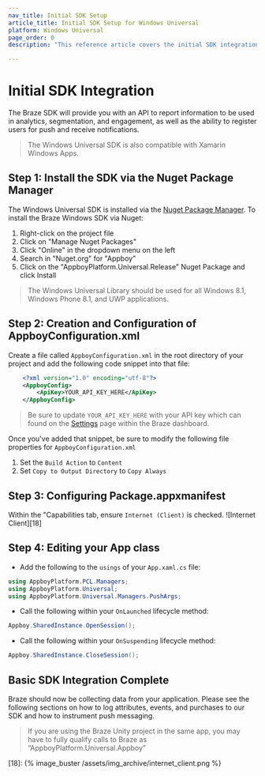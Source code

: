 ```yaml
---
nav_title: Initial SDK Setup
article_title: Initial SDK Setup for Windows Universal
platform: Windows Universal
page_order: 0
description: "This reference article covers the initial SDK integration steps to integrate the Braze SDK on your Windows Universal platform."

---
```


# Initial SDK Integration

The Braze SDK will provide you with an API to report information to be used in analytics, segmentation, and engagement, as well as the ability to register users for push and receive notifications.

>  The Windows Universal SDK is also compatible with Xamarin Windows Apps.

## Step 1: Install the SDK via the Nuget Package Manager

The Windows Universal SDK is installed via the [Nuget Package Manager][14]. To install the Braze Windows SDK via Nuget:

1. Right-click on the project file
2. Click on "Manage Nuget Packages"
3. Click "Online" in the dropdown menu on the left
4. Search in "Nuget.org" for "Appboy"
5. Click on the "AppboyPlatform.Universal.Release" Nuget Package and click Install

>  The Windows Universal Library should be used for all Windows 8.1, Windows Phone 8.1, and UWP applications.

## Step 2: Creation and Configuration of AppboyConfiguration.xml

Create a file called `AppboyConfiguration.xml` in the root directory of your project and add the following code snippet into that file:

```xml
    <?xml version="1.0" encoding="utf-8"?>
    <AppboyConfig>
        <ApiKey>YOUR_API_KEY_HERE</ApiKey>
    </AppboyConfig>
```
>  Be sure to update `YOUR_API_KEY_HERE` with your API key which can found on the [Settings][1] page within the Braze dashboard.

Once you've added that snippet, be sure to modify the following file properties for `AppboyConfiguration.xml`

1. Set the `Build Action` to `Content`
2. Set `Copy to Output Directory` to `Copy Always`

## Step 3: Configuring Package.appxmanifest

Within the "Capabilities tab, ensure `Internet (Client)` is checked.
![Internet Client][18]

## Step 4: Editing your App class

- Add the following to the `usings` of your `App.xaml.cs` file:

```csharp
using AppboyPlatform.PCL.Managers;
using AppboyPlatform.Universal;
using AppboyPlatform.Universal.Managers.PushArgs;
```

- Call the following within your `OnLaunched` lifecycle method:

```csharp
Appboy.SharedInstance.OpenSession();
```

- Call the following within your `OnSuspending` lifecycle method:

```csharp
Appboy.SharedInstance.CloseSession();
```

## Basic SDK Integration Complete

Braze should now be collecting data from your application. Please see the following sections on how to log attributes, events, and purchases to our SDK and how to instrument push messaging.

>  If you are using the Braze Unity project in the same app, you may have to fully qualify calls to Braze as “AppboyPlatform.Universal.Appboy”

[1]: https://dashboard-01.braze.com/app_settings/app_settings "Settings"
[14]: http://www.nuget.org/
[18]: {% image_buster /assets/img_archive/internet_client.png %}
